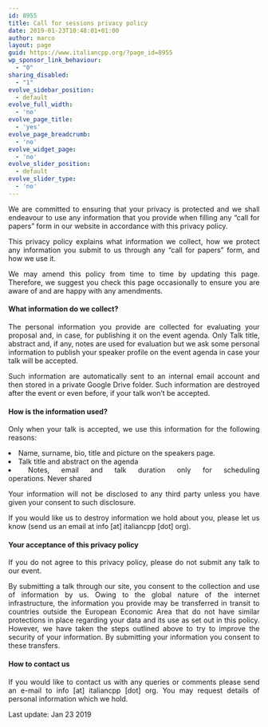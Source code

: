 ```yaml
---
id: 8955
title: Call for sessions privacy policy
date: 2019-01-23T10:48:01+01:00
author: marco
layout: page
guid: https://www.italiancpp.org/?page_id=8955
wp_sponsor_link_behaviour:
  - "0"
sharing_disabled:
  - "1"
evolve_sidebar_position:
  - default
evolve_full_width:
  - 'no'
evolve_page_title:
  - 'yes'
evolve_page_breadcrumb:
  - 'no'
evolve_widget_page:
  - 'no'
evolve_slider_position:
  - default
evolve_slider_type:
  - 'no'
---
```

<p style="text-align: justify;">
  We are committed to ensuring that your privacy is protected and we shall endeavour to use any information that you provide when filling any &#8220;call for papers&#8221; form in our website in accordance with this privacy policy.
</p>

<p style="text-align: justify;">
  This privacy policy explains what information we collect, how we protect any information you submit to us through any &#8220;call for papers&#8221; form, and how we use it.
</p>

<p style="text-align: justify;">
  We may amend this policy from time to time by updating this page. Therefore, we suggest you check this page occasionally to ensure you are aware of and are happy with any amendments.
</p>

<h4 style="text-align: justify;">
  What information do we collect?
</h4>

<p style="text-align: justify;">
  The personal information you provide are collected for evaluating your proposal and, in case, for publishing it on the event agenda. Only Talk title, abstract and, if any, notes are used for evaluation but we ask some personal information to publish your speaker profile on the event agenda in case your talk will be accepted.
</p>

<p style="text-align: justify;">
  Such information are automatically sent to an internal email account and then stored in a private Google Drive folder. Such information are destroyed after the event or even before, if your talk won&#8217;t be accepted.
</p>

<h4 style="text-align: justify;">
  How is the information used?
</h4>

<p style="text-align: justify;">
  Only when your talk is accepted, we use this information for the following reasons:
</p>

<li style="text-align: justify;">
  Name, surname, bio, title and picture on the speakers page.
</li>
<li style="text-align: justify;">
  Talk title and abstract on the agenda
</li>
<li style="text-align: justify;">
  Notes, email and talk duration only for scheduling operations. Never shared
</li>

<p style="text-align: justify;">
  Your information will not be disclosed to any third party unless you have given your consent to such disclosure.
</p>

<p style="text-align: justify;">
  If you would like us to destroy information we hold about you, please let us know (send us an email at info [at] italiancpp [dot] org).
</p>

#### Your acceptance of this privacy policy

<p style="text-align: justify;">
  If you do not agree to this privacy policy, please do not submit any talk to our event.
</p>

<p style="text-align: justify;">
  By submitting a talk through our site, you consent to the collection and use of information by us. Owing to the global nature of the internet infrastructure, the information you provide may be transferred in transit to countries outside the European Economic Area that do not have similar protections in place regarding your data and its use as set out in this policy. However, we have taken the steps outlined above to try to improve the security of your information. By submitting your information you consent to these transfers.
</p>

<h4 style="text-align: justify;">
  How to contact us
</h4>

<p style="text-align: justify;">
  If you would like to contact us with any queries or comments please send an e-mail to info [at] italiancpp [dot] org. You may request details of personal information which we hold.
</p>

<p style="text-align: justify;">
  Last update: Jan 23 2019
</p>